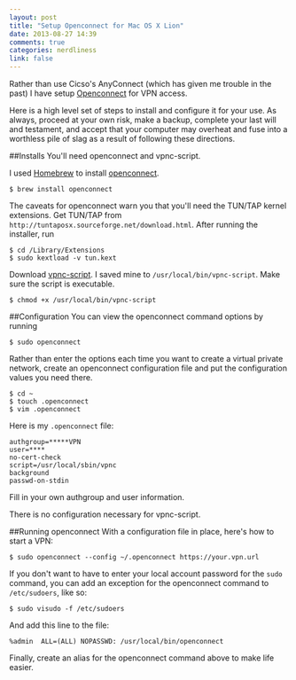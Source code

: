 ```yaml
---
layout: post
title: "Setup Openconnect for Mac OS X Lion"
date: 2013-08-27 14:39
comments: true
categories: nerdliness
link: false
---
```

Rather than use Cicso's AnyConnect (which has given me trouble in the past) I have setup [Openconnect](http://www.infradead.org/openconnect/ "Openconnect") for VPN access.

Here is a high level set of steps to install and configure it for your use. As always, proceed at your own risk, make a backup, complete your last will and testament, and accept that your computer may overheat and fuse into a worthless pile of slag as a result of following these directions.

##Installs
You'll need openconnect and vpnc-script.

I used [Homebrew](http://brew.sh "Homebrew") to install [openconnect](http://www.infradead.org/openconnect/ "openconnect").

    $ brew install openconnect

The caveats for openconnect warn you that you'll need the TUN/TAP kernel extensions. Get TUN/TAP from `http://tuntaposx.sourceforge.net/download.html`. After running the installer, run

    $ cd /Library/Extensions
    $ sudo kextload -v tun.kext

Download [vpnc-script](http://www.infradead.org/openconnect/vpnc-script.html "vpnc-sccript"). I saved mine to `/usr/local/bin/vpnc-script`. Make sure the script is executable.

    $ chmod +x /usr/local/bin/vpnc-script

##Configuration
You can view the openconnect command options by running

    $ sudo openconnect

Rather than enter the options each time you want to create a virtual private network, create an openconnect configuration file and put the configuration values you need there.

    $ cd ~
    $ touch .openconnect
    $ vim .openconnect

Here is my `.openconnect` file:

    authgroup=*****VPN
    user=****
    no-cert-check
    script=/usr/local/sbin/vpnc
    background
    passwd-on-stdin

Fill in your own authgroup and user information. 

There is no configuration necessary for vpnc-script.

##Running openconnect
With a configuration file in place, here's how to start a VPN:

    $ sudo openconnect --config ~/.openconnect https://your.vpn.url

If you don't want to have to enter your local account password for the `sudo` command, you can add an exception for the openconnect command to `/etc/sudoers`, like so:

    $ sudo visudo -f /etc/sudoers

And add this line to the file:

    %admin  ALL=(ALL) NOPASSWD: /usr/local/bin/openconnect

Finally, create an alias for the openconnect command above to make life easier.
